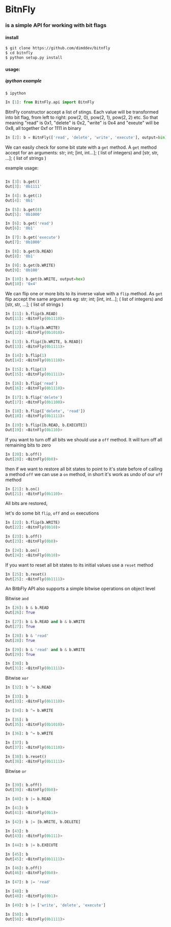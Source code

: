 # BitnFly
### is a simple API for working with bit flags

#### install
```sh
$ git clone https://github.com/dimddev/bitnfly
$ cd bitnfly 
$ python setup.py install
```

#### usage:
##### ipython example

```sh
$ ipython
```
```python
In [1]: from BitnFly.api import BitnFly
```
BitnFly constructor accept a list of stings. Each value will be transformed into bit flag, from left to right: pow(2, 0), pow(2, 1), pow(2, 2) etc. So that meaning "read" is 0x1, "delete" is 0x2, "write" is 0x4 and "exeute" will be 0x8, all together 0xf or 1111 in binary

```python
In [2]: b = BitnFly(['read', 'delete', 'write', 'execute'], output=bin)
```
We can easily check for some bit state with a `get` method. A `get` method accept for an arguments: str; int; [int, int...]; ( list of integers) and [str, str, ...]; ( list of strings )

example usage:

```python

In [3]: b.get()
Out[3]: '0b1111'

In [4]: b.get(1)
Out[4]: '0b1'

In [5]: b.get(8)
Out[5]: '0b1000'

In [6]: b.get('read')
Out[6]: '0b1'

In [7]: b.get('execute')
Out[7]: '0b1000'

In [8]: b.get(b.READ)
Out[8]: '0b1'

In [9]: b.get(b.WRITE)
Out[9]: '0b100'

In [10]: b.get(b.WRITE, output=hex)
Out[10]: '0x4'
```

We can flip one or more bits to its inverse value with a `flip` method. As `get` flip accept the same arguments eg:
str; int; [int, int...]; ( list of integers) and [str, str, ...]; ( list of strings )

```python
In [11]: b.flip(b.READ)
Out[11]: <BitnFly(0b1110)>

In [12]: b.flip(b.WRITE)
Out[12]: <BitnFly(0b1010)>

In [13]: b.flip([b.WRITE, b.READ])
Out[13]: <BitnFly(0b1111)>

In [14]: b.flip(1)
Out[14]: <BitnFly(0b1110)>

In [15]: b.flip(1)
Out[15]: <BitnFly(0b1111)>

In [16]: b.flip('read')
Out[16]: <BitnFly(0b1110)>

In [17]: b.flip('delete')
Out[17]: <BitnFly(0b1100)>

In [18]: b.flip(['delete', 'read'])
Out[18]: <BitnFly(0b1111)>

In [19]: b.flip([b.READ, b.EXECUTE])
Out[19]: <BitnFly(0b110)>
```

If you want to turn off all bits we should use a `off` method. It will turn off all remaining bits to zero

```python
In [20]: b.off()
Out[20]: <BitnFly(0b0)>
```
then if we want to restore all bit states to point to it's state before of calling a method `off` we can use a `on` method, in short it's work as undo of our `off` method

```python
In [21]: b.on()
Out[21]: <BitnFly(0b110)>
```
All bits are restored,

let's do some bit `flip`, `off` and `on` executions

```python
In [22]: b.flip(b.WRITE)
Out[22]: <BitnFly(0b10)>

In [23]: b.off()
Out[23]: <BitnFly(0b0)>

In [24]: b.on()
Out[24]: <BitnFly(0b10)>
```
If you want to reset all bit states to its initial values use a `reset` method

```python
In [25]: b.reset()
Out[25]: <BitnFly(0b1111)>
```
An BitbFly API also supports a simple bitwise operations on object level

Bitwise `and`

```python
In [26]: b & b.READ
Out[26]: True

In [27]: b & b.READ and b & b.WRITE
Out[27]: True

In [28]: b & 'read'
Out[28]: True

In [29]: b & 'read' and b & b.WRITE
Out[29]: True

In [30]: b
Out[31]: <BitnFly(0b1111)>
```

Bitwise `xor`

```python
In [32]: b ^= b.READ

In [33]: b
Out[33]: <BitnFly(0b1110)>

In [34]: b ^= b.WRITE

In [35]: b
Out[35]: <BitnFly(0b1010)>

In [36]: b ^= b.WRITE

In [37]: b
Out[37]: <BitnFly(0b1110)>

In [38]: b.reset()
Out[38]: <BitnFly(0b1111)>
```

Bitwise `or`

```python

In [39]: b.off()
Out[39]: <BitnFly(0b0)>

In [40]: b |= b.READ

In [41]: b
Out[41]: <BitnFly(0b1)>

In [42]: b |= [b.WRITE, b.DELETE]

In [43]: b
Out[43]: <BitnFly(0b111)>

In [44]: b |= b.EXECUTE

In [45]: b
Out[45]: <BitnFly(0b1111)>

In [46]: b.off()
Out[46]: <BitnFly(0b0)>

In [47]: b |= 'read'

In [48]: b
Out[48]: <BitnFly(0b1)>

In [49]: b |= ['write', 'delete', 'execute']

In [50]: b
Out[50]: <BitnFly(0b1111)>


```